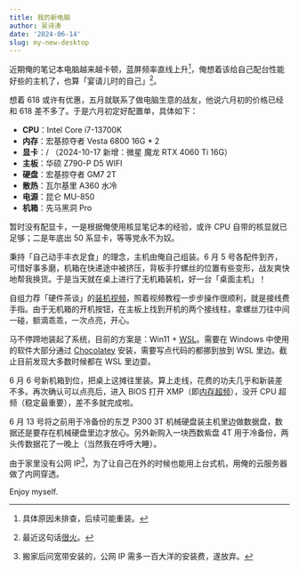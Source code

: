 ```yaml
---
title: 我的新电脑 
author: 吴诗涛
date: '2024-06-14'
slug: my-new-desktop
---
```


近期俺的笔记本电脑越来越卡顿，蓝屏频率直线上升[^1]，俺想着该给自己配台性能好些的主机了，也算「宴请儿时的自己」[^2]。

[^1]: 具体原因未排查，后续可能重装。
[^2]: 最近这句话[很火](https://new.qq.com/rain/a/20240420A07LMZ00)。

想着 618 或许有优惠，五月就联系了做电脑生意的战友，他说六月初的价格已经和 618 差不多了。于是六月初定好配置单，具体如下：

- **CPU**：Intel Core i7-13700K
- **内存**：宏基掠夺者 Vesta 6800 16G * 2
- **显卡**：/ （2024-10-17 新增：微星 魔龙 RTX 4060 Ti 16G）
- **主板**：华硕 Z790-P D5 WIFI
- **硬盘**：宏基掠夺者 GM7 2T
- **散热**：瓦尔基里 A360 水冷
- **电源**：昆仑 MU-850
- **机箱**：先马黑洞 Pro

暂时没有配显卡，一是根据俺使用核显笔记本的经验，或许 CPU 自带的核显就已足够；二是年底出 50 系显卡，等等党永不为奴。

秉持「自己动手丰衣足食」的理念，主机由俺自己组装。6 月 5 号各配件到齐，可惜好事多磨，机箱在快递途中被挤压，背板手拧螺丝的位置有些变形，战友爽快地帮我换货。于是当天就在桌上进行了无机箱装机，好一台「桌面主机」！

自组力荐「硬件茶谈」的[装机视频](https://www.bilibili.com/video/BV1BG4y137mG/)，照着视频教程一步步操作很顺利，就是接线费手指。由于无机箱的开机按钮，在主板上找到开机的两个接线柱，拿螺丝刀往中间一碰，额滴乖乖，一次点亮，开心。

马不停蹄地装起了系统，目前的方案是：Win11 + [WSL](https://learn.microsoft.com/zh-cn/windows/wsl/)。需要在 Windows 中使用的软件大部分通过 [Chocolatey](https://chocolatey.org/) 安装，需要写点代码的都挪到放到 WSL 里边。截止目前发现大多数时候都在 WSL 里边耍。

6 月 6 号新机箱到位，把桌上这摊往里装。算上走线，花费的功夫几乎和新装差不多。再次确认可以点亮后，进入 BIOS 打开 XMP（即[内存超频](https://www.intel.cn/content/www/cn/zh/gaming/resources/overclock-ram.html)），没开 CPU 超频（稳定最重要），差不多就完成啦。

6 月 13 号将之前用于冷备份的东芝 P300 3T 机械硬盘装主机里边做数据盘，数据还是要存在机械硬盘里边才放心。另外新购入一块西数紫盘 4T 用于冷备份，两头传数据花了一晚上（当然我在呼呼大睡）。

由于家里没有公网 IP[^4]，为了让自己在外的时候也能用上台式机，用俺的云服务器做了内网穿透。

[^4]: 搬家后问宽带安装的，公网 IP 需多一百大洋的安装费，遂放弃。

Enjoy myself.




